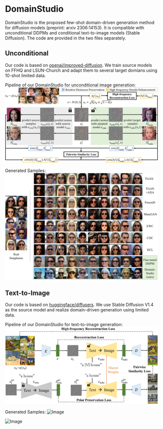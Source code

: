 # DomainStudio
DomainStudio is the proposed few-shot domain-driven generation method for diffusion models (preprint: arxiv 2306:14153). It is compatible with unconditional DDPMs and conditional text-to-image models (Stable Diffusion). The code are provided in the two files separately.

## Unconditional
Our code is based on [openai/improved-diffusion](https://github.com/openai/improved-diffusion, "Unconditional Diffusion"). We train source models on FFHQ and LSUN-Church and adapt them to several target domians using 10-shot limited data.

Pipeline of our DomainStudio for unconditional image generation:
![Image](./Images/pairwise2.jpg)

Generated Samples:
![Image](./Images/sunglasses.jpg)

## Text-to-Image
Our code is based on [huggingface/diffusers](https://github.com/huggingface/diffusers, "SD1.4"). We use Stable Diffusion V1.4 as the source model and realize domain-driven generation using limited data.

Pipeline of our DomainStudio for text-to-image generation:
![Image](./Images/overview2.jpg)

Generated Samples:
![Image](./Images/vangoghouses.jpg)

![Image](./Images/stable3.jpg)